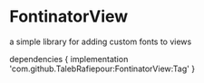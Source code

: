 # FontinatorView
a simple library for adding custom fonts to views

dependencies {
	        implementation 'com.github.TalebRafiepour:FontinatorView:Tag'
	}
